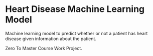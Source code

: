 # Heart Disease Machine Learning Model

Machine learning model to predict whether or not a patient has heart disease given information about the patient.

Zero To Master Course Work Project.
